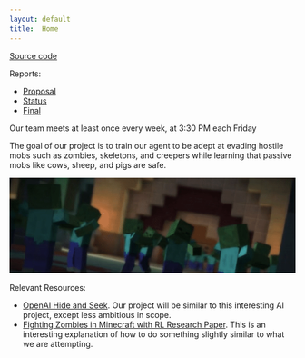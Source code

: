 ```yaml
---
layout: default
title:  Home
---
```


[Source code](https://github.com/rayoh123/Moobloom)

Reports:

- [Proposal](proposal.html)
- [Status](status.html)
- [Final](final.html)

Our team meets at least once every week, at 3:30 PM each Friday

The goal of our project is to train our agent to be adept at evading hostile mobs such as zombies, 
skeletons, and creepers while learning that passive mobs like cows, sheep, and pigs are safe.

![](ezgif.com-gif-maker.gif)

Relevant Resources:
- [OpenAI Hide and Seek](https://www.youtube.com/watch?v=Lu56xVlZ40M). Our project will be similar to this interesting 
AI project, except less ambitious in scope. 
- [Fighting Zombies in Minecraft with RL Research Paper](http://cs229.stanford.edu/proj2016/report/UdagawaLeeNarasimhan-FightingZombiesInMinecraftWithDeepReinforcementLearning-report.pdf). 
This is an interesting explanation of how to do something slightly similar to what we are attempting.

[quickref]: https://github.com/mundimark/quickrefs/blob/master/HTML.md
